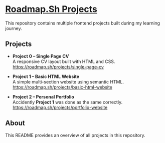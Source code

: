 # <a href="https://roadmap.sh/">Roadmap.Sh Projects</a> 

This repository contains multiple frontend projects built during my learning journey.

## Projects

- **Project 0 – Single Page CV**  
  A responsive CV layout built with HTML and CSS.
  https://roadmap.sh/projects/single-page-cv

- **Project 1 – Basic HTML Website**  
  A simple multi-section website using semantic HTML.
  https://roadmap.sh/projects/basic-html-website

- **Project 2 – Personal Portfolio**  
  Accidently **Project 1** was done as the same correctly.
  https://roadmap.sh/projects/portfolio-website

## About

This README provides an overview of all projects in this repository.
